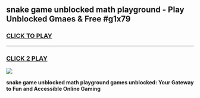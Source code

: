 
## snake game unblocked math playground - Play Unblocked Gmaes & Free #g1x79
<h3>
<a href="https://premium.freeplayer.one?title=snake_game_unblocked_math_playground&ref=03M">CLICK TO PLAY</a></h3>
<hr>

<h3>
<a href="https://premium.freeplayer.one?title=snake_game_unblocked_math_playground&ref=03M">CLICK 2 PLAY</a>
  
</h3>

<a href="https://premium.freeplayer.one?title=snake_game_unblocked_math_playground&ref=03M"><img src="https://clearcache.store/games.png"></a>


**snake game unblocked math playground games unblocked: Your Gateway to Fun and Accessible Online Gaming**
